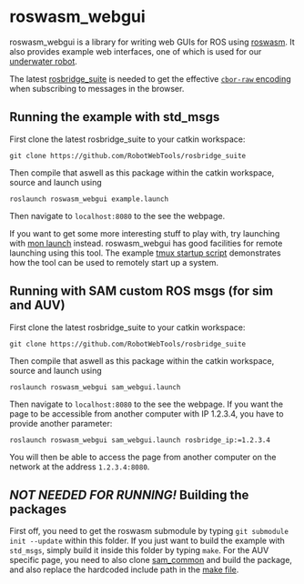# roswasm_webgui

roswasm_webgui is a library for writing web GUIs for ROS using [roswasm](https://github.com/nilsbore/roswasm).
It also provides example web interfaces, one of which is used for our [underwater robot](https://github.com/smarc-project).

The latest [rosbridge_suite](https://github.com/RobotWebTools/rosbridge_suite) is needed
to get the effective [`cbor-raw` encoding](https://github.com/RobotWebTools/rosbridge_suite/commit/dc7fcb282d1326d573abe83579cc7d989ae71739) when subscribing to messages in the browser.

## Running the example with std_msgs

First clone the latest rosbridge_suite to your catkin workspace:
```
git clone https://github.com/RobotWebTools/rosbridge_suite
```
Then compile that aswell as this package within the catkin workspace, source and launch using
```
roslaunch roswasm_webgui example.launch
```
Then navigate to `localhost:8080` to the see the webpage.

If you want to get some more interesting stuff to play with,
try launching with [mon launch](http://wiki.ros.org/rosmon) instead.
roswasm_webgui has good facilities for remote launching using this tool.
The example [tmux startup script](https://github.com/nilsbore/roswasm_webgui/blob/master/scripts/example.sh)
demonstrates how the tool can be used to remotely start up a system.

## Running with SAM custom ROS msgs (for sim and AUV)


First clone the latest rosbridge_suite to your catkin workspace:
```
git clone https://github.com/RobotWebTools/rosbridge_suite
```
Then compile that aswell as this package within the catkin workspace, source and launch using
```
roslaunch roswasm_webgui sam_webgui.launch
```
Then navigate to `localhost:8080` to the see the webpage.
If you want the page to be accessible from another computer
with IP 1.2.3.4, you have to provide another parameter:
```
roslaunch roswasm_webgui sam_webgui.launch rosbridge_ip:=1.2.3.4
```
You will then be able to access the page from another computer on
the network at the address `1.2.3.4:8080`.

## *NOT NEEDED FOR RUNNING!* Building the packages

First off, you need to get the roswasm submodule by typing `git submodule init --update` within this folder.
If you just want to build the example with `std_msgs`, simply
build it inside this folder by typing `make`. For the AUV
specific page, you need to also clone [sam_common](https://github.com/smarc-project/sam_common)
and build the package, and also replace the hardcoded include
path in the [make file](https://github.com/nilsbore/roswasm_webgui/blob/master/Makefile).
